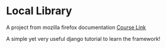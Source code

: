 # Local Library 
A project from mozilla firefox documentation [Course Link](https://developer.mozilla.org/en-US/docs/Learn/Server-side/Django/)

A simple yet very useful django tutorial to learn the framework!

